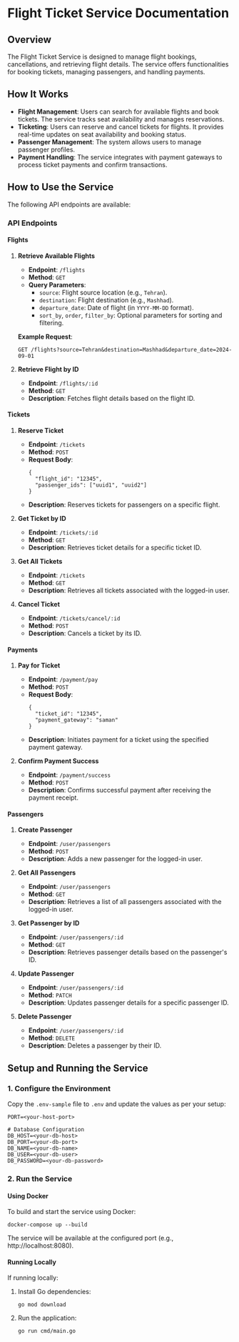 # Flight Ticket Service Documentation

## Overview
The Flight Ticket Service is designed to manage flight bookings, cancellations, and retrieving flight details. The service offers functionalities for booking tickets, managing passengers, and handling payments.

## How It Works
- **Flight Management**: Users can search for available flights and book tickets. The service tracks seat availability and manages reservations.
- **Ticketing**: Users can reserve and cancel tickets for flights. It provides real-time updates on seat availability and booking status.
- **Passenger Management**: The system allows users to manage passenger profiles.
- **Payment Handling**: The service integrates with payment gateways to process ticket payments and confirm transactions.

## How to Use the Service

The following API endpoints are available:

### API Endpoints

#### Flights
1. **Retrieve Available Flights**
   - **Endpoint**: `/flights`
   - **Method**: `GET`
   - **Query Parameters**:
     - `source`: Flight source location (e.g., `Tehran`).
     - `destination`: Flight destination (e.g., `Mashhad`).
     - `departure_date`: Date of flight (in `YYYY-MM-DD` format).
     - `sort_by`, `order`, `filter_by`: Optional parameters for sorting and filtering.
   
   **Example Request**:
   ```
   GET /flights?source=Tehran&destination=Mashhad&departure_date=2024-09-01
   ```

2. **Retrieve Flight by ID**
   - **Endpoint**: `/flights/:id`
   - **Method**: `GET`
   - **Description**: Fetches flight details based on the flight ID.

#### Tickets
1. **Reserve Ticket**
   - **Endpoint**: `/tickets`
   - **Method**: `POST`
   - **Request Body**:
     ```
     {
       "flight_id": "12345",
       "passenger_ids": ["uuid1", "uuid2"]
     }
     ```
   - **Description**: Reserves tickets for passengers on a specific flight.

2. **Get Ticket by ID**
   - **Endpoint**: `/tickets/:id`
   - **Method**: `GET`
   - **Description**: Retrieves ticket details for a specific ticket ID.

3. **Get All Tickets**
   - **Endpoint**: `/tickets`
   - **Method**: `GET`
   - **Description**: Retrieves all tickets associated with the logged-in user.

4. **Cancel Ticket**
   - **Endpoint**: `/tickets/cancel/:id`
   - **Method**: `POST`
   - **Description**: Cancels a ticket by its ID.

#### Payments
1. **Pay for Ticket**
   - **Endpoint**: `/payment/pay`
   - **Method**: `POST`
   - **Request Body**:
     ```
     {
       "ticket_id": "12345",
       "payment_gateway": "saman"
     }
     ```
   - **Description**: Initiates payment for a ticket using the specified payment gateway.

2. **Confirm Payment Success**
   - **Endpoint**: `/payment/success`
   - **Method**: `POST`
   - **Description**: Confirms successful payment after receiving the payment receipt.

#### Passengers
1. **Create Passenger**
   - **Endpoint**: `/user/passengers`
   - **Method**: `POST`
   - **Description**: Adds a new passenger for the logged-in user.

2. **Get All Passengers**
   - **Endpoint**: `/user/passengers`
   - **Method**: `GET`
   - **Description**: Retrieves a list of all passengers associated with the logged-in user.

3. **Get Passenger by ID**
   - **Endpoint**: `/user/passengers/:id`
   - **Method**: `GET`
   - **Description**: Retrieves passenger details based on the passenger's ID.

4. **Update Passenger**
   - **Endpoint**: `/user/passengers/:id`
   - **Method**: `PATCH`
   - **Description**: Updates passenger details for a specific passenger ID.

5. **Delete Passenger**
   - **Endpoint**: `/user/passengers/:id`
   - **Method**: `DELETE`
   - **Description**: Deletes a passenger by their ID.

## Setup and Running the Service

### 1. Configure the Environment
Copy the `.env-sample` file to `.env` and update the values as per your setup:

```plaintext
PORT=<your-host-port>

# Database Configuration
DB_HOST=<your-db-host>
DB_PORT=<your-db-port>
DB_NAME=<your-db-name>
DB_USER=<your-db-user>
DB_PASSWORD=<your-db-password>
``` 

### 2. Run the Service

#### Using Docker
To build and start the service using Docker:

```plaintext
docker-compose up --build
```

The service will be available at the configured port (e.g., http://localhost:8080).

#### Running Locally
If running locally:

1. Install Go dependencies:
   ```plaintext
   go mod download
   ```
2. Run the application:
   ```plaintext
   go run cmd/main.go
   ```
